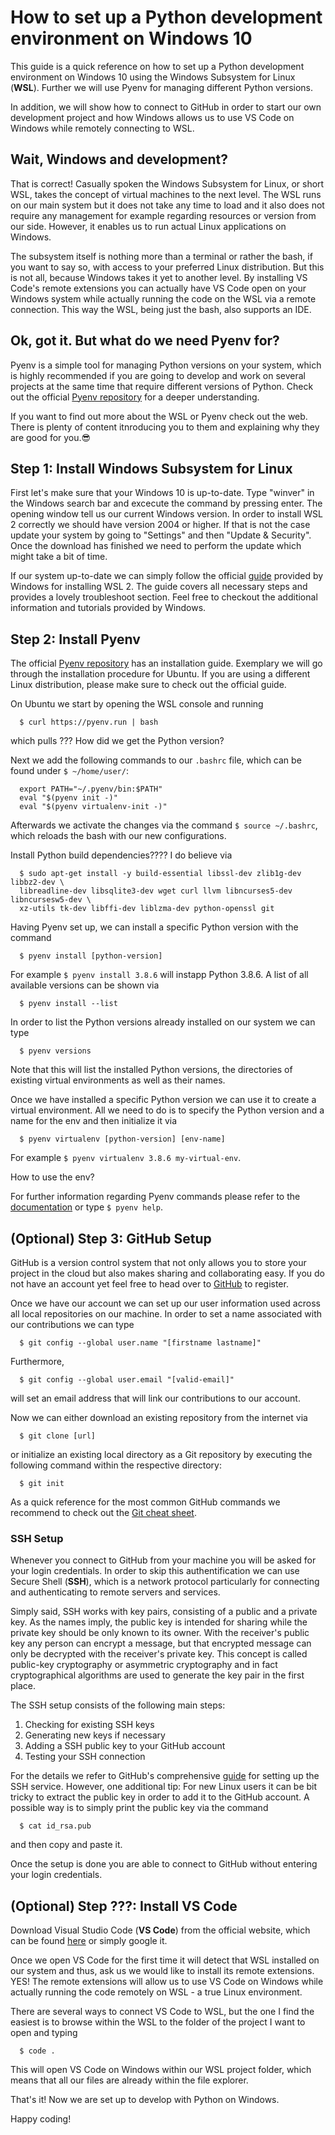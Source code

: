 # How to set up a Python development environment on Windows 10

This guide is a quick reference on how to set up a Python development environment on Windows 10 using the Windows Subsystem for Linux (**WSL**).
Further we will use Pyenv for managing different Python versions.

In addition, we will show how to connect to GitHub in order to start our own development project and how Windows allows us to use VS Code on Windows while remotely connecting to WSL.

## Wait, Windows and development?

That is correct!
Casually spoken the Windows Subsystem for Linux, or short WSL, takes the concept of virtual machines to the next level.
The WSL runs on our main system but it does not take any time to load and it also does not require any management for example regarding resources or version from our side.
However, it enables us to run actual Linux applications on Windows.

The subsystem itself is nothing more than a terminal or rather the bash, if you want to say so, with access to your preferred Linux distribution.
But this is not all, because Windows takes it yet to another level.
By installing VS Code's remote extensions you can actually have VS Code open on your Windows system while actually running the code on the WSL via a remote connection.
This way the WSL, being just the bash, also supports an IDE.

## Ok, got it. But what do we need Pyenv for?

Pyenv is a simple tool for managing Python versions on your system, which is highly recommended if you are going to develop and work on several projects at the same time that require different versions of Python.
Check out the official [Pyenv repository](https://github.com/pyenv/pyenv) for a deeper understanding.

If you want to find out more about the WSL or Pyenv check out the web.
There is plenty of content itnroducing you to them and explaining why they are good for you.😎

## Step 1: Install Windows Subsystem for Linux

First let's make sure that your Windows 10 is up-to-date. Type "winver" in the Windows search bar and excecute the command by pressing enter. The opening window tell us our current Windows version. In order to install WSL 2 correctly we should have version 2004 or higher. If that is not the case update your system by going to "Settings" and then "Update & Security". Once the download has finished we need to perform the update which might take a bit of time.

If our system up-to-date we can simply follow the official [guide](https://docs.microsoft.com/en-us/windows/wsl/install-win10) provided by Windows for installing WSL 2. The guide covers all necessary steps and provides a lovely troubleshoot section. Feel free to checkout the additional information and tutorials provided by Windows.

## Step 2: Install Pyenv

The official [Pyenv repository](https://github.com/pyenv/pyenv) has an installation guide.
Exemplary we will go through the installation procedure for Ubuntu.
If you are using a different Linux distribution, please make sure to check out the official guide.

On Ubuntu we start by opening the WSL console and running
```
  $ curl https://pyenv.run | bash
```
which pulls ??? How did we get the Python version?

Next we add the following commands to our `.bashrc` file, which can be found under `$ ~/home/user/`:
```
  export PATH="~/.pyenv/bin:$PATH"
  eval "$(pyenv init -)"
  eval "$(pyenv virtualenv-init -)"
```
Afterwards we activate the changes via the command `$ source ~/.bashrc`, which reloads the bash with our new configurations.

Install Python build dependencies????
I do believe via
```
  $ sudo apt-get install -y build-essential libssl-dev zlib1g-dev libbz2-dev \
  libreadline-dev libsqlite3-dev wget curl llvm libncurses5-dev libncursesw5-dev \
  xz-utils tk-dev libffi-dev liblzma-dev python-openssl git
```

Having Pyenv set up, we can install a specific Python version with the command
```
  $ pyenv install [python-version]
```
For example `$ pyenv install 3.8.6` will instapp Python 3.8.6.
A list of all available versions can be shown via
```
  $ pyenv install --list
```
In order to list the Python versions already installed on our system we can type
```
  $ pyenv versions
```
Note that this will list the installed Python versions, the directories of existing virtual environments as well as their names.

Once we have installed a specific Python version we can use it to create a virtual environment.
All we need to do is to specify the Python version and a name for the env and then initialize it via
```
  $ pyenv virtualenv [python-version] [env-name]
```
For example `$ pyenv virtualenv 3.8.6 my-virtual-env`.

How to use the env?

For further information regarding Pyenv commands please refer to the [documentation](https://github.com/pyenv/pyenv) or type `$ pyenv help`.

## (Optional) Step 3: GitHub Setup

GitHub is a version control system that not only allows you to store your project in the cloud but also makes sharing and collaborating easy.
If you do not have an account yet feel free to head over to [GitHub](https://github.com/) to register.

Once we have our account we can set up our user information used across all local repositories on our machine.
In order to set a name associated with our contributions we can type
```
  $ git config --global user.name "[firstname lastname]"
```
Furthermore,
```
  $ git config --global user.email "[valid-email]"
```
will set an email address that will link our contributions to our account.

Now we can either download an existing repository from the internet via
```
  $ git clone [url]
```
or initialize an existing local directory as a Git repository by executing the following command within the respective directory:
```
  $ git init
```

As a quick reference for the most common GitHub commands we recommend to check out the [Git cheat sheet](https://education.github.com/git-cheat-sheet-education.pdf).

### SSH Setup

Whenever you connect to GitHub from your machine you will be asked for your login credentials.
In order to skip this authentification we can use Secure Shell (**SSH**), which is a network protocol particularly for connecting and authenticating to remote servers and services.

Simply said, SSH works with key pairs, consisting of a public and a private key.
As the names imply, the public key is intended for sharing while the private key should be only known to its owner.
With the receiver's public key any person can encrypt a message, but that encrypted message can only be decrypted with the receiver's private key.
This concept is called public-key cryptography or asymmetric cryptography and in fact cryptographical algorithms are used to generate the key pair in the first place.

The SSH setup consists of the following main steps:
1. Checking for existing SSH keys
2. Generating new keys if necessary
3. Adding a SSH public key to your GitHub account
4. Testing your SSH connection

For the details we refer to GitHub's comprehensive [guide](https://docs.github.com/en/free-pro-team@latest/github/authenticating-to-github/connecting-to-github-with-ssh) for setting up the SSH service.
However, one additional tip:
For new Linux users it can be bit tricky to extract the public key in order to add it to the GitHub account.
A possible way is to simply print the public key via the command
```
  $ cat id_rsa.pub
```
and then copy and paste it.

Once the setup is done you are able to connect to GitHub without entering your login credentials.

## (Optional) Step ???: Install VS Code

Download Visual Studio Code (**VS Code**) from the official website, which can be found [here](https://code.visualstudio.com/) or simply google it.

Once we open VS Code for the first time it will detect that WSL installed on our system and thus, ask us we would like to install its remote extensions.
YES!
The remote extensions will allow us to use VS Code on Windows while actually running the code remotely on WSL - a true Linux environment.

There are several ways to connect VS Code to WSL, but the one I find the easiest is to browse within the WSL to the folder of the project I want to open and typing
```
  $ code .
 ```
This will open VS Code on Windows within our WSL project folder, which means that all our files are already within the file explorer.

That's it!
Now we are set up to develop with Python on Windows.

Happy coding!
